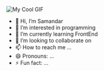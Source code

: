 
![My Cool GIF]([https://example.com/my-cool-gif.gif](https://cybermatrixsolutions.com/_next/image?url=%2Fimages%2Fweb-dev-services%2Fweb-developer.gif&w=750&q=75))
- 👋 Hi, I’m Samandar
- 👀 I’m interested in programming
- 🌱 I’m currently learning FrontEnd
- 💞️ I’m looking to collaborate on 
- 📫 How to reach me ...
- 😄 Pronouns: ...
- ⚡ Fun fact: ...

<!---
Samandar0002/Samandar0002 is a ✨ special ✨ repository because its `README.md` (this file) appears on your GitHub profile.
You can click the Preview link to take a look at your changes.
--->

